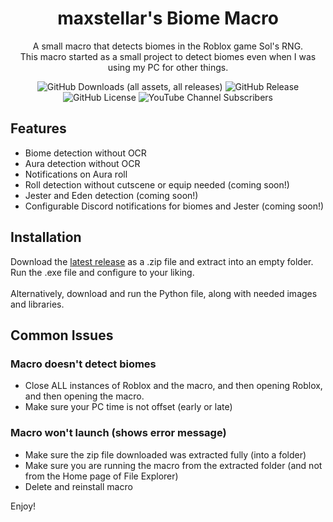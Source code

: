 <div align="center" style="text-align: center;">
<h1>maxstellar's Biome Macro</h1>
<p> A small macro that detects biomes in the Roblox game Sol's RNG.<br>This macro started as a small project to detect biomes even when I was using my PC for other things.</p>

![GitHub Downloads (all assets, all releases)](https://img.shields.io/github/downloads/maxstellar/maxstellar-Biome-Macro/total)
![GitHub Release](https://img.shields.io/github/v/release/maxstellar/maxstellar-Biome-Macro)
![GitHub License](https://img.shields.io/github/license/maxstellar/maxstellar-Biome-Macro)
![YouTube Channel Subscribers](https://img.shields.io/youtube/channel/subscribers/UCHYyaxe5AMHKvr0mQCVq_lA)
</div>

## Features
- Biome detection without OCR
- Aura detection without OCR
- Notifications on Aura roll
- Roll detection without cutscene or equip needed (coming soon!)
- Jester and Eden detection (coming soon!)
- Configurable Discord notifications for biomes and Jester (coming soon!)

## Installation
Download the [latest release](https://github.com/maxstellar/maxstellar-Biome-Macro/releases/latest) as a .zip file and extract into an empty folder. Run the .exe file and configure to your liking.<br><br>
Alternatively, download and run the Python file, along with needed images and libraries.

## Common Issues
### Macro doesn't detect biomes
- Close ALL instances of Roblox and the macro, and then opening Roblox, and then opening the macro.
- Make sure your PC time is not offset (early or late)

### Macro won't launch (shows error message)
- Make sure the zip file downloaded was extracted fully (into a folder)
- Make sure you are running the macro from the extracted folder (and not from the Home page of File Explorer)
- Delete and reinstall macro

Enjoy!
